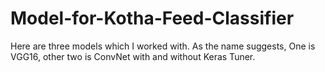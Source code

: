 # Model-for-Kotha-Feed-Classifier

Here are three models which I worked with. As the name suggests, One is VGG16, other two is ConvNet with and without Keras Tuner.
